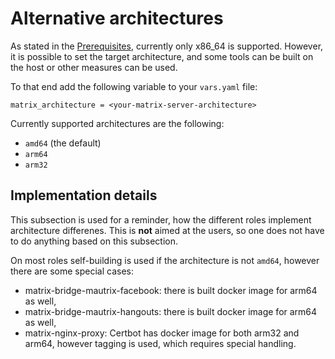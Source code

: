 # Alternative architectures
As stated in the [Prerequisites](prerequisites.md), currently only x86_64 is supported. However, it is possible to set the target architecture, and some tools can be built on the host or other measures can be used.

To that end add the following variable to your `vars.yaml` file:
```
matrix_architecture = <your-matrix-server-architecture>
```
Currently supported architectures are the following:
- `amd64` (the default)
- `arm64`
- `arm32`

## Implementation details
This subsection is used for a reminder, how the different roles implement architecture differenes. This is **not** aimed at the users, so one does not have to do anything based on this subsection.

On most roles self-building is used if the architecture is not `amd64`, however there are some special cases:
- matrix-bridge-mautrix-facebook: there is built docker image for arm64 as well,
- matrix-bridge-mautrix-hangouts: there is built docker image for arm64 as well,
- matrix-nginx-proxy: Certbot has docker image for both arm32 and arm64, however tagging is used, which requires special handling.
